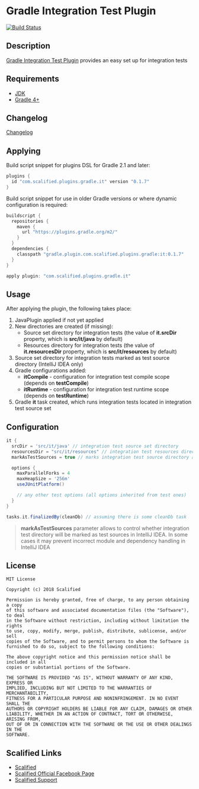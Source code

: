 # Gradle Integration Test Plugin

[![Build Status](https://travis-ci.org/Scalified/gradle-it-plugin.svg)](https://travis-ci.org/Scalified/gradle-it-plugin)

## Description

[Gradle Integration Test Plugin](https://plugins.gradle.org/plugin/com.scalified.plugins.gradle.it) provides an easy set up for integration tests

## Requirements

* [JDK](http://www.oracle.com/technetwork/java/javase/downloads/index.html)
* [Gradle 4+](https://gradle.org/)

## Changelog

[Changelog](CHANGELOG.md)

## Applying

Build script snippet for plugins DSL for Gradle 2.1 and later:

```gradle
plugins {
  id "com.scalified.plugins.gradle.it" version "0.1.7"
}
```

Build script snippet for use in older Gradle versions or where dynamic configuration is required:

```gradle
buildscript {
  repositories {
    maven {
      url "https://plugins.gradle.org/m2/"
    }
  }
  dependencies {
    classpath "gradle.plugin.com.scalified.plugins.gradle:it:0.1.7"
  }
}

apply plugin: "com.scalified.plugins.gradle.it"
```

## Usage

After applying the plugin, the following takes place:

1. JavaPlugin applied if not yet applied
2. New directories are created (if missing):
   * Source set directory for integration tests (the value of **it.srcDir** property, which is **src/it/java** by default)
   * Resources directory for integration tests (the value of **it.resourcesDir** property, which is **src/it/resources** by default)
3. Source set directory for integration tests marked as test source directory (IntelliJ IDEA only)
4. Gradle configurations added:
   * **itCompile** - configuration for integration test compile scope (depends on **testCompile**)
   * **itRuntime** - configuration for integration test runtime scope (depends on **testRuntime**)
5. Gradle **it** task created, which runs integration tests located in integration test source set

## Configuration

```gradle
it {
  srcDir = 'src/it/java' // integration test source set directory
  resourcesDir = "src/it/resources" // integration test resources directory
  markAsTestSources = true // marks integration test source directory as test sources (IntelliJ IDEA only)

  options {
    maxParallelForks = 4
    maxHeapSize = '256m'
    useJUnitPlatform()

    // any other test options (all options inherited from test ones)
  }
}

tasks.it.finalizedBy(cleanDb) // assuming there is some cleanDb task
```

> **markAsTestSources** parameter allows to control whether integration test directory will be marked as test sources in IntelliJ IDEA. In some cases it may prevent incorrect module and dependency handling in IntelliJ IDEA

## License

```
MIT License

Copyright (c) 2018 Scalified

Permission is hereby granted, free of charge, to any person obtaining a copy
of this software and associated documentation files (the "Software"), to deal
in the Software without restriction, including without limitation the rights
to use, copy, modify, merge, publish, distribute, sublicense, and/or sell
copies of the Software, and to permit persons to whom the Software is
furnished to do so, subject to the following conditions:

The above copyright notice and this permission notice shall be included in all
copies or substantial portions of the Software.

THE SOFTWARE IS PROVIDED "AS IS", WITHOUT WARRANTY OF ANY KIND, EXPRESS OR
IMPLIED, INCLUDING BUT NOT LIMITED TO THE WARRANTIES OF MERCHANTABILITY,
FITNESS FOR A PARTICULAR PURPOSE AND NONINFRINGEMENT. IN NO EVENT SHALL THE
AUTHORS OR COPYRIGHT HOLDERS BE LIABLE FOR ANY CLAIM, DAMAGES OR OTHER
LIABILITY, WHETHER IN AN ACTION OF CONTRACT, TORT OR OTHERWISE, ARISING FROM,
OUT OF OR IN CONNECTION WITH THE SOFTWARE OR THE USE OR OTHER DEALINGS IN THE
SOFTWARE.
```

## Scalified Links

* [Scalified](http://www.scalified.com)
* [Scalified Official Facebook Page](https://www.facebook.com/scalified)
* <a href="mailto:info@scalified.com?subject=[Gradle Integration Test Plugin]: Proposals And Suggestions">Scalified Support</a>
